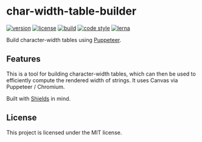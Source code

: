 # char-width-table-builder

[![version](https://img.shields.io/npm/v/char-width-table-builder.svg?style=flat-square)][npm]
[![license](https://img.shields.io/npm/l/char-width-table-builder.svg?style=flat-square)][npm]
[![build](https://img.shields.io/circleci/project/github/metabolize/anafanafo/master.svg?style=flat-square)][build]
[![code style](https://img.shields.io/badge/code_style-prettier-ff69b4.svg?style=flat-square)][prettier]
[![lerna](https://img.shields.io/badge/maintained%20with-lerna-cc00ff.svg?style=flat-square)][lerna]

[npm]: https://npmjs.com/char-width-table-builder
[build]: https://circleci.com/gh/metabolize/anafanafo/tree/master
[prettier]: https://prettier.io/
[lerna]: https://lernajs.io/

Build character-width tables using [Puppeteer][].

[puppeteer]: https://pptr.dev/

## Features

This is a tool for building character-width tables, which can then be used to
efficiently compute the rendered width of strings. It uses Canvas via Puppeteer
/ Chromium.

Built with [Shields][] in mind.

[shields]: https://github.com/badges/shields/

## License

This project is licensed under the MIT license.
